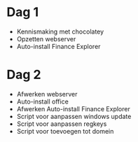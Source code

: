 # Dag 1 #
- Kennismaking met chocolatey 
- Opzetten webserver
- Auto-install Finance Explorer
# Dag 2 #
- Afwerken webserver
- Auto-install office
- Afwerken Auto-install Finance Explorer
- Script voor aanpassen windows update
- Script voor aanpassen regkeys
- Script voor toevoegen tot domein